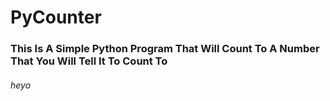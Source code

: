 # PyCounter

### This Is A Simple Python Program That Will Count To A Number That You Will Tell It To Count To

###### heyo